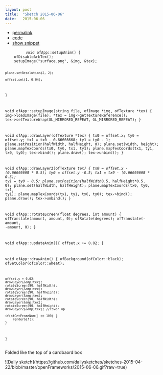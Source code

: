 ```yaml
---
layout: post
title:  "Sketch 2015-06-06"
date:   2015-06-06
---
```

<div class="code">
    <ul>
		<li><a href="{% post_url 2015-06-06-sketch %}">permalink</a></li>
		<li><a href="https://github.com/dailysketches/dailySketches/tree/master/sketches/2015-06-06">code</a></li>
		<li><a href="#" class="snippet-button">show snippet</a></li>
	</ul>
    <pre class="snippet">
        <code class="cpp">void ofApp::setupAnim() {
    ofDisableArbTex();
    setupImage("surface.png", &amp;img, &amp;tex);

    plane.setResolution(2, 2);
    
    offset.set(1, 0.04);
}

void ofApp::setupImage(string file, ofImage *img, ofTexture *tex) {
    img-&gt;loadImage(file);
    *tex = img-&gt;getTextureReference();
    tex-&gt;setTextureWrap(GL_MIRRORED_REPEAT, GL_MIRRORED_REPEAT);
}

void ofApp::drawLayer(ofTexture *tex) {
    tx0 = offset.x;
    ty0 = offset.y;
    tx1 = tx0 - 0.66666668;
    ty1 = ty0 - 1;
    plane.setPosition(halfWidth, halfHeight, 0);
    plane.set(width, height);
    plane.mapTexCoords(tx0, ty0, tx1, ty1);
    plane.mapTexCoords(tx1, ty1, tx0, ty0);
    tex-&gt;bind();
    plane.draw();
    tex-&gt;unbind();
}

void ofApp::drawLayer2(ofTexture *tex) {
    tx0 = offset.x - (0.66666668 * 0.5);
    ty0 = offset.y -0.5;
    tx1 = tx0 - (0.66666668 * 0.5);
    ty1 = ty0 - 0.5;
    plane.setPosition(halfWidth*0.5, halfHeight*0.5, 0);
    plane.set(halfWidth, halfHeight);
    plane.mapTexCoords(tx0, ty0, tx1, ty1);
    plane.mapTexCoords(tx1, ty1, tx0, ty0);
    tex-&gt;bind();
    plane.draw();
    tex-&gt;unbind();
}

void ofApp::rotateScreen(float degrees, int amount) {
    ofTranslate(amount, amount, 0);
    ofRotate(degrees);
    ofTranslate(-amount, -amount, 0);
}

void ofApp::updateAnim(){
    offset.x += 0.02;
}

void ofApp::drawAnim() {
    ofBackground(ofColor::black);
    ofSetColor(ofColor::wheat);
    
    
    offset.y = 0.02;
    drawLayer(&amp;tex);
    rotateScreen(90, halfWidth);
    drawLayer(&amp;tex);
    rotateScreen(90, halfHeight);
    drawLayer(&amp;tex);
    rotateScreen(90, halfWidth);
    drawLayer(&amp;tex);
    rotateScreen(90, halfHeight);
    drawLayer2(&amp;tex); //cover up

    if(ofGetFrameNum() == 100) {
        renderGif();
    }
}</code>
    </pre>
</div>
<p class="description">Folded like the top of a cardbaord box</p>
![Daily sketch](https://github.com/dailysketches/sketches-2015-04-22/blob/master/openFrameworks/2015-06-06.gif?raw=true)
